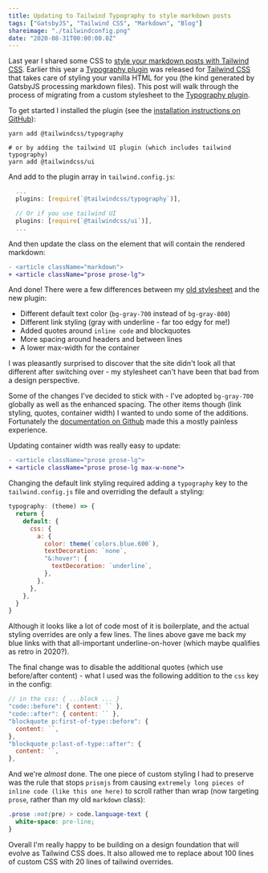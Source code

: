 ```yaml
---
title: Updating to Tailwind Typography to style markdown posts
tags: ["GatsbyJS", "Tailwind CSS", "Markdown", "Blog"]
shareimage: "./tailwindconfig.png"
date: "2020-08-31T00:00:00.0Z"
---
```


Last year I shared some CSS to [style your markdown posts with Tailwind CSS]. Earlier this year a [Typography plugin] was released for [Tailwind CSS] that takes care of styling your vanilla HTML for you (the kind generated by GatsbyJS processing markdown files). This post will walk through the process of migrating from a custom stylesheet to the [Typography plugin].

To get started I installed the plugin (see the [installation instructions on GitHub][tailwind typography installation instructions]):

```shell
yarn add @tailwindcss/typography

# or by adding the tailwind UI plugin (which includes tailwind typography)
yarn add @tailwindcss/ui
```

And add to the plugin array in `tailwind.config.js`:

```javascript
  ...
  plugins: [require(`@tailwindcss/typography`)],

  // Or if you use tailwind UI
  plugins: [require(`@tailwindcss/ui`)],
  ...
```

And then update the class on the element that will contain the rendered markdown:

```diff
- <article className="markdown">
+ <article className="prose prose-lg">
```

And done! There were a few differences between my [old stylesheet][style your markdown posts with tailwind css] and the new plugin:

- Different default text color (`bg-gray-700` instead of `bg-gray-800`)
- Different link styling (gray with underline - far too edgy for me!)
- Added quotes around `inline code` and blockquotes
- More spacing around headers and between lines
- A lower max-width for the container

I was pleasantly surprised to discover that the site didn't look all that different after switching over - my stylesheet can't have been that bad from a design perspective.

Some of the changes I've decided to stick with - I've adopted `bg-gray-700` globally as well as the enhanced spacing. The other items though (link styling, quotes, container width) I wanted to undo some of the additions. Fortunately the [documentation on Github][typography documentation] made this a mostly painless experience.

Updating container width was really easy to update:

```diff
- <article className="prose prose-lg">
+ <article className="prose prose-lg max-w-none">
```

Changing the default link styling required adding a `typography` key to the `tailwind.config.js` file and overriding the default `a` styling:

```javascript
typography: (theme) => {
  return {
    default: {
      css: {
        a: {
          color: theme(`colors.blue.600`),
          textDecoration: `none`,
          "&:hover": {
            textDecoration: `underline`,
          },
        },
      },
    },
  }
}
```

Although it looks like a lot of code most of it is boilerplate, and the actual styling overrides are only a few lines. The lines above gave me back my blue links with that all-important underline-on-hover (which maybe qualifies as retro in 2020?).

The final change was to disable the additional quotes (which use before/after content) - what I used was the following addition to the `css` key in the config:

```javascript
// in the css: { ...block ... }
"code::before": { content: `` },
"code::after": { content: `` },
"blockquote p:first-of-type::before": {
  content: ``,
},
"blockquote p:last-of-type::after": {
  content: ``,
},
```

And we're _almost_ done. The one piece of custom styling I had to preserve was the rule that stops `prismjs` from causing `extremely long pieces of inline code (like this one here)` to scroll rather than wrap (now targeting `prose`, rather than my old `markdown` class):

```css
.prose :not(pre) > code.language-text {
  white-space: pre-line;
}
```

Overall I'm really happy to be building on a design foundation that will evolve as Tailwind CSS does. It also allowed me to replace about 100 lines of custom CSS with 20 lines of tailwind overrides.

[style your markdown posts with tailwind css]: /blog/2019/08/styling-markdown-tailwind-gatsby/
[tailwind css]: https://tailwindcss.com/
[typography plugin]: https://tailwindcss.com/docs/typography-plugin
[typography documentation]: https://github.com/tailwindlabs/tailwindcss-typography
[tailwind typography installation instructions]: https://github.com/tailwindlabs/tailwindcss-typography#installation
